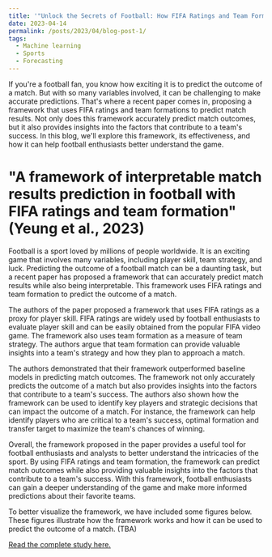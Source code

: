 ```yaml
---
title: '"Unlock the Secrets of Football: How FIFA Ratings and Team Formations Can Predict Match Results'
date: 2023-04-14
permalink: /posts/2023/04/blog-post-1/
tags:
  - Machine learning
  - Sports
  - Forecasting
---
```


If you're a football fan, you know how exciting it is to predict the outcome of a match. But with so many variables involved, it can be challenging to make accurate predictions. That's where a recent paper comes in, proposing a framework that uses FIFA ratings and team formations to predict match results. Not only does this framework accurately predict match outcomes, but it also provides insights into the factors that contribute to a team's success. In this blog, we'll explore this framework, its effectiveness, and how it can help football enthusiasts better understand the game.

"A framework of interpretable match results prediction in football with FIFA ratings and team formation" (Yeung et al., 2023)
=====

Football is a sport loved by millions of people worldwide. It is an exciting game that involves many variables, including player skill, team strategy, and luck. Predicting the outcome of a football match can be a daunting task, but a recent paper has proposed a framework that can accurately predict match results while also being interpretable. This framework uses FIFA ratings and team formation to predict the outcome of a match.

The authors of the paper proposed a framework that uses FIFA ratings as a proxy for player skill. FIFA ratings are widely used by football enthusiasts to evaluate player skill and can be easily obtained from the popular FIFA video game. The framework also uses team formation as a measure of team strategy. The authors argue that team formation can provide valuable insights into a team's strategy and how they plan to approach a match.

The authors demonstrated that their framework outperformed baseline models in predicting match outcomes. The framework not only accurately predicts the outcome of a match but also provides insights into the factors that contribute to a team's success. The authors also shown how the framework can be used to identify key players and strategic decisions that can impact the outcome of a match. For instance, the framework can help identify players who are critical to a team's success, optimal formation and transfer target to maximize the team's chances of winning.

Overall, the framework proposed in the paper provides a useful tool for football enthusiasts and analysts to better understand the intricacies of the sport. By using FIFA ratings and team formation, the framework can predict match outcomes while also providing valuable insights into the factors that contribute to a team's success. With this framework, football enthusiasts can gain a deeper understanding of the game and make more informed predictions about their favorite teams.

To better visualize the framework, we have included some figures below. These figures illustrate how the framework works and how it can be used to predict the outcome of a match. (TBA)


[Read the complete study here.](https://doi.org/10.1371/journal.pone.0284318)
